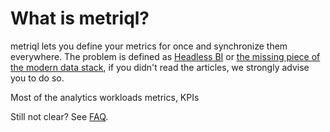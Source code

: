 # What is metriql?

metriql lets you define your metrics for once and synchronize them everywhere. The problem is defined as [Headless BI](https://basecase.vc/blog/headless-bi) or [the missing piece of the modern data stack](https://benn.substack.com/p/metrics-layer), if you didn't read the articles, we strongly advise you to do so.

Most of the analytics workloads metrics, KPIs

Still not clear? See [FAQ](/faq).